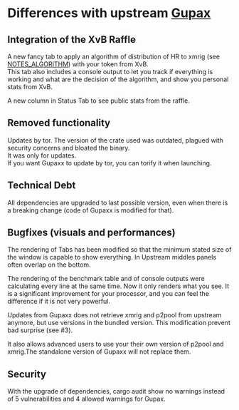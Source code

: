 # Differences with upstream [Gupax](https://github.com/hinto-janai/gupax)

## Integration of the XvB Raffle

A new fancy tab to apply an algorithm of distribution of HR to xmrig (see [NOTES_ALGORITHM](NOTES_ALGORITHMS)) with your token from XvB.  
This tab also includes a console output to let you track if everything is working and what are the decision of the algorithm, and show you personal stats from XvB.

A new column in Status Tab to see public stats from the raffle.

## Removed functionality

Updates by tor. The version of the crate used was outdated, plagued with security concerns and bloated the binary.  
It was only for updates.  
If you want Gupaxx to update by tor, you can torify it when launching.

## Technical Debt

All dependencies are upgraded to last possible version, even when there is a breaking change (code of Gupaxx is modified for that).

## Bugfixes (visuals and performances)

The rendering of Tabs has been modified so that the minimum stated size of the window is capable to show everything. In Upstream middles panels often overlap on the bottom.

The rendering of the benchmark table and of console outputs were calculating every line at the same time. Now it only renders what you see. It is a significant improvement for your processor, and you can feel the difference if it is not very powerful.

Updates from Gupaxx does not retrieve xmrig and p2pool from upstream anymore, but use versions in the bundled version. This modification prevent bad surprise (see #3).

It also allows advanced users to use your their own version of p2pool and xmrig.The standalone version of Gupaxx will not replace them.

## Security

With the upgrade of dependencies, cargo audit show no warnings instead of 5 vulnerabilities and 4 allowed warnings for Gupax. 
